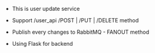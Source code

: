 * This is user update service

+ Support /user_api /POST | /PUT | /DELETE method 

+ Publish every changes to RabbitMQ - FANOUT method

+ Using Flask for backend


